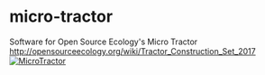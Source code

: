 # micro-tractor
Software for Open Source Ecology's Micro Tractor http://opensourceecology.org/wiki/Tractor_Construction_Set_2017
[![MicroTractor](https://img.youtube.com/vi/YdGp4zrRpEs8/0.jpg)](https://www.youtube.com/watch?v=dGp4zrRpEs8)


